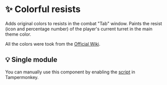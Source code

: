 # :sparkles: Colorful resists

Adds original colors to resists in the combat "Tab" window. Paints the resist (icon and percentage number) of the player's current turret in the main theme color.

All the colors were took from the [Official Wiki](https://en.tankiwiki.com/Tanki_Online_Wiki).

## :bulb: Single module

You can manually use this component by enabling the [script](https://github.com/OrakomoRi/Severitium/blob/main/src/Battle/BattleTab/ColorfulResists/ColorfulResists.user.js?raw=true) in Tampermonkey.
